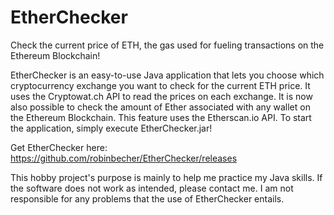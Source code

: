 # EtherChecker
Check the current price of ETH, the gas used for fueling transactions on the Ethereum Blockchain!

EtherChecker is an easy-to-use Java application that lets you choose which cryptocurrency exchange you want to check for the current ETH price. It uses the Cryptowat.ch API to read the prices on each exchange.
It is now also possible to check the amount of Ether associated with any wallet on the Ethereum Blockchain.
This feature uses the Etherscan.io API.
To start the application, simply execute EtherChecker.jar!

Get EtherChecker here: 
https://github.com/robinbecher/EtherChecker/releases

This hobby project's purpose is mainly to help me practice my Java skills.
If the software does not work as intended, please contact me.
I am not responsible for any problems that the use of EtherChecker entails.
